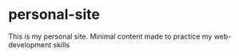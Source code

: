 # personal-site
This is my personal site. Minimal content made to practice my web-development skills
